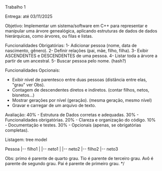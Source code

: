 Trabalho 1

Entrega: até 03/11/2025

Objetivo: Implementar um sistema/software em C++ para representar e manipular
uma árvore genealógica, aplicando estruturas de dados de dados hierárquicas,
como árvores, ou filas e listas.

Funcionalidades Obrigatórias: 1- Adicionar pessoa (nome, data de nascimento,
gênero). 2- Definir relações (pai, mãe, filho, filha). 3- Exibir ASCENDENTES e
DESCENDENTES de uma pessoa. 4- Listar toda a árvore a partir de um ancestral. 5-
Buscar pessoa pelo nome. (hash?)

Funcionalidades Opcionais:

- Exibir nível de parentesco entre duas pessoas (distância entre elas, "grau"
  ver Obs).
- Contagem de descendentes diretos e indiretos. (contar filhos, netos,
  bisnetos...)
- Mostrar gerações por nível (geração). (mesma geração, mesmo nível)
- Gravar e carregar de um arquivo de texto.

Avaliação: 40% - Estrutura de Dados corretas e adequadas. 30% - Funcionalidades
obrigatórias. 20% - Clareza e organização do código. 10% - Documentação e
testes. 30% - Opcionais (apenas, se obrigatórias completas).

Listagem: tree model

Pessoa |-- filho1 | |-- neto1 | |-- neto2 |-- filho2 |-- neto3

Obs: primo é parente de quarto grau. Tio é parente de terceiro grau. Avô é
parente de segundo grau. Pai é parente de primeiro grau. \*/
